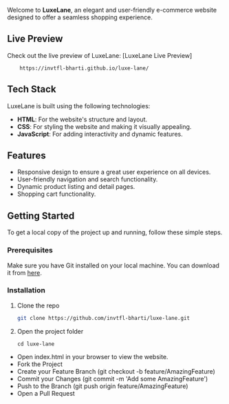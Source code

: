 Welcome to **LuxeLane**, an elegant and user-friendly e-commerce website designed to offer a seamless shopping experience.

## Live Preview

Check out the live preview of LuxeLane: 
[LuxeLane Live Preview]

        https://invtfl-bharti.github.io/luxe-lane/

## Tech Stack

LuxeLane is built using the following technologies:

- **HTML**: For the website's structure and layout.
- **CSS**: For styling the website and making it visually appealing.
- **JavaScript**: For adding interactivity and dynamic features.

## Features

- Responsive design to ensure a great user experience on all devices.
- User-friendly navigation and search functionality.
- Dynamic product listing and detail pages.
- Shopping cart functionality.

## Getting Started

To get a local copy of the project up and running, follow these simple steps.

### Prerequisites

Make sure you have Git installed on your local machine. You can download it from [here](https://git-scm.com/downloads).

### Installation

1. Clone the repo

   ```sh
   git clone https://github.com/invtfl-bharti/luxe-lane.git
   ```
2. Open the project folder
    ```
    cd luxe-lane
     ```
- Open index.html in your browser to view the website.
- Fork the Project
- Create your Feature Branch (git checkout -b feature/AmazingFeature)
- Commit your Changes (git commit -m 'Add some AmazingFeature')
- Push to the Branch (git push origin feature/AmazingFeature)
- Open a Pull Request


